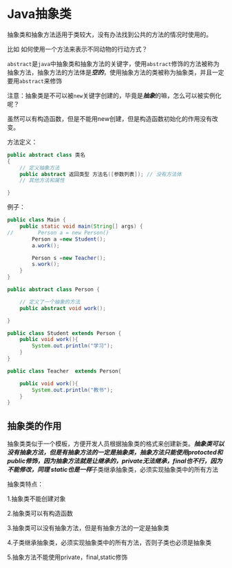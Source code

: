 # Java抽象类

抽象类和抽象方法适用于类较大，没有办法找到公共的方法的情况时使用的。

比如 如何使用一个方法来表示不同动物的行动方式？

`abstract`是`java`中抽象类和抽象方法的关键字，使用`abstract`修饰的方法被称为抽象方法，抽象方法的方法体是***空的***，使用抽象方法的类被称为抽象类，并且一定要用`abstract`来修饰

注意：抽象类是不可以被`new`关键字创建的，毕竟是***抽象***的嘛，怎么可以被实例化呢？

虽然可以有构造函数，但是不能用new创建，但是构造函数初始化的作用没有改变。

方法定义：

```java
public abstract class 类名
{	
	// 定义抽象方法
	public abstract 返回类型 方法名([参数列表]); // 没有方法体
	// 其他方法和属性

}
```

例子：

```java
public class Main {
    public static void main(String[] args) {
//        Person a = new Person()
        Person a =new Student();
        a.work();

        Person s =new Teacher();
        s.work();
    }
}

public abstract class Person {

    // 定义了一个抽象的方法
    public abstract void work();

}

public class Student extends Person {
    public void work(){
        System.out.println("学习");
    }
}

public class Teacher  extends Person{

    public void work(){
        System.out.println("教书");
    }
}
```

## 抽象类的作用

抽象类类似于一个模板，方便开发人员根据抽象类的格式来创建新类。***抽象类可以没有抽象方法，但是有抽象方法的一定是抽象类，抽象方法只能使用protocted和public修饰，因为抽象方法就是让继承的，private无法继承，final也不行，因为不能修改，同理 static也是一样***子类继承抽象类，必须实现抽象类中的所有方法

抽象类特点：

1.抽象类不能创建对象

2.抽象类可以有构造函数

3.抽象类可以没有抽象方法，但是有抽象方法的一定是抽象类

4.子类继承抽象类，必须实现抽象类中的所有方法，否则子类也必须是抽象类

5.抽象方法不能使用private，final,static修饰




